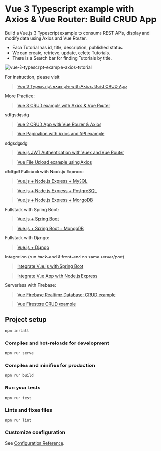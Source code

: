 # Vue 3 Typescript example with Axios & Vue Router: Build CRUD App
Build a Vue.js 3 Typescript example to consume REST APIs, display and modify data using Axios and Vue Router.
- Each Tutorial has id, title, description, published status.
- We can create, retrieve, update, delete Tutorials.
- There is a Search bar for finding Tutorials by title.

![vue-3-typescript-example-axios-tutorial](vue-3-typescript-example-axios-tutorial.png)

For instruction, please visit:
> [Vue 3 Typescript example with Axios: Build CRUD App](https://bezkoder.com/vue-3-typescript-axios/)

More Practice:
> [Vue 3 CRUD example with Axios & Vue Router](https://bezkoder.com/vue-3-crud/)

sdfgsdgsdg
> [Vue 2 CRUD App with Vue Router & Axios](https://bezkoder.com/vue-js-crud-app/)

> [Vue Pagination with Axios and API example](https://bezkoder.com/vue-pagination-axios/)


sdgsdgsdg
> [Vue.js JWT Authentication with Vuex and Vue Router](https://bezkoder.com/jwt-vue-vuex-authentication/)

> [Vue File Upload example using Axios](https://bezkoder.com/vue-axios-file-upload/)



dfdfgdf
Fullstack with Node.js Express:
> [Vue.js + Node.js Express + MySQL](https://bezkoder.com/vue-js-node-js-express-mysql-crud-example/)

> [Vue.js + Node.js Express + PostgreSQL](https://bezkoder.com/vue-node-express-postgresql/)

> [Vue.js + Node.js Express + MongoDB](https://bezkoder.com/vue-node-express-mongodb-mevn-crud/)

Fullstack with Spring Boot:
> [Vue.js + Spring Boot](https://bezkoder.com/spring-boot-vue-js-crud-example/)

> [Vue.js + Spring Boot + MongoDB](https://bezkoder.com/spring-boot-vue-mongodb/)

Fullstack with Django:
> [Vue.js + Django](https://bezkoder.com/django-vue-js-rest-framework/)

Integration (run back-end & front-end on same server/port)
> [Integrate Vue.js with Spring Boot](https://bezkoder.com/integrate-vue-spring-boot/)

> [Integrate Vue App with Node.js Express](https://bezkoder.com/serve-vue-app-express/)

Serverless with Firebase:
> [Vue Firebase Realtime Database: CRUD example](https://bezkoder.com/vue-firebase-realtime-database/)

> [Vue Firestore CRUD example](https://bezkoder.com/vue-firestore-crud/)

## Project setup
```
npm install
```

### Compiles and hot-reloads for development
```
npm run serve
```

### Compiles and minifies for production
```
npm run build
```

### Run your tests
```
npm run test
```

### Lints and fixes files
```
npm run lint
```

### Customize configuration
See [Configuration Reference](https://cli.vuejs.org/config/).
